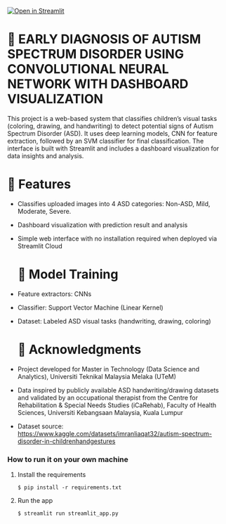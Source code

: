 [![Open in Streamlit](https://static.streamlit.io/badges/streamlit_badge_black_white.svg)](https://neuroaina.streamlit.app/)

# 🧠 EARLY DIAGNOSIS OF AUTISM SPECTRUM DISORDER USING CONVOLUTIONAL NEURAL NETWORK WITH DASHBOARD VISUALIZATION
This project is a web-based system that classifies children’s visual tasks (coloring, drawing, and handwriting) to detect potential signs of Autism Spectrum Disorder (ASD). It uses deep learning models, CNN for feature extraction, followed by an SVM classifier for final classification. The interface is built with Streamlit and includes a dashboard visualization for data insights and analysis.

# 🚀 Features
- Classifies uploaded images into 4 ASD categories: Non-ASD, Mild, Moderate, Severe.
- Dashboard visualization with prediction result and analysis
- Simple web interface with no installation required when deployed via Streamlit Cloud

  # 🧪 Model Training
- Feature extractors: CNNs
- Classifier: Support Vector Machine (Linear Kernel)
- Dataset: Labeled ASD visual tasks (handwriting, drawing, coloring)

  # 🙏 Acknowledgments
- Project developed for Master in Technology (Data Science and Analytics), Universiti Teknikal Malaysia Melaka (UTeM)
- Data inspired by publicly available ASD handwriting/drawing datasets and validated by an occupational therapist from the Centre for Rehabilitation & Special Needs Studies (iCaRehab), Faculty of Health Sciences, Universiti Kebangsaan Malaysia, Kuala Lumpur
- Dataset source: https://www.kaggle.com/datasets/imranliaqat32/autism-spectrum-disorder-in-childrenhandgestures

### How to run it on your own machine

1. Install the requirements

   ```
   $ pip install -r requirements.txt
   ```

2. Run the app

   ```
   $ streamlit run streamlit_app.py
   ```
